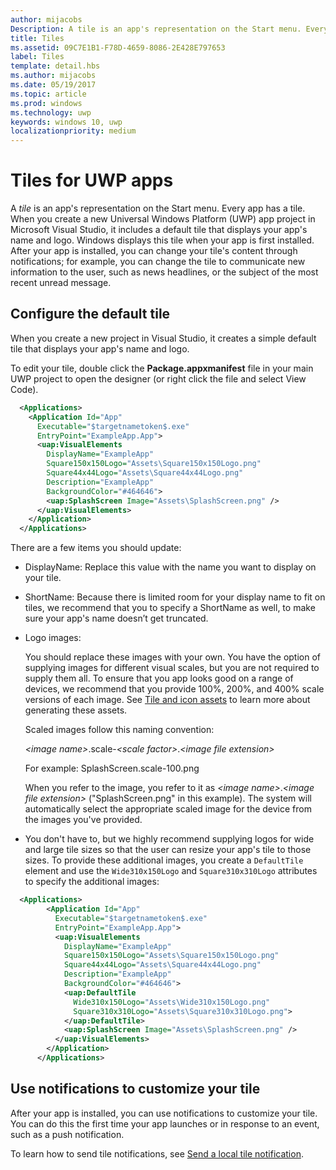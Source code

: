 ```yaml
---
author: mijacobs
Description: A tile is an app's representation on the Start menu. Every app has a tile. When you create a new Universal Windows Platform (UWP) app project in Microsoft Visual Studio, it includes a default tile that displays your app's name and logo.
title: Tiles
ms.assetid: 09C7E1B1-F78D-4659-8086-2E428E797653
label: Tiles
template: detail.hbs
ms.author: mijacobs
ms.date: 05/19/2017
ms.topic: article
ms.prod: windows
ms.technology: uwp
keywords: windows 10, uwp
localizationpriority: medium
---
```

# Tiles for UWP apps

 

A *tile* is an app's representation on the Start menu. Every app has a tile. When you create a new Universal Windows Platform (UWP) app project in Microsoft Visual Studio, it includes a default tile that displays your app's name and logo. Windows displays this tile when your app is first installed. After your app is installed, you can change your tile's content through notifications; for example, you can change the tile to communicate new information to the user, such as news headlines, or the subject of the most recent unread message.

## Configure the default tile


When you create a new project in Visual Studio, it creates a simple default tile that displays your app's name and logo.

To edit your tile, double click the **Package.appxmanifest** file in your main UWP project to open the designer (or right click the file and select View Code).

```XML
  <Applications>
    <Application Id="App"
      Executable="$targetnametoken$.exe"
      EntryPoint="ExampleApp.App">
      <uap:VisualElements
        DisplayName="ExampleApp"
        Square150x150Logo="Assets\Square150x150Logo.png"
        Square44x44Logo="Assets\Square44x44Logo.png"
        Description="ExampleApp"
        BackgroundColor="#464646">
        <uap:SplashScreen Image="Assets\SplashScreen.png" />
      </uap:VisualElements>
    </Application>
  </Applications>
```

There are a few items you should update:

-   DisplayName: Replace this value with the name you want to display on your tile.
-   ShortName: Because there is limited room for your display name to fit on tiles, we recommend that you to specify a ShortName as well, to make sure your app's name doesn’t get truncated.
-   Logo images:

    You should replace these images with your own. You have the option of supplying images for different visual scales, but you are not required to supply them all. To ensure that you app looks good on a range of devices, we recommend that you provide 100%, 200%, and 400% scale versions of each image. See [Tile and icon assets](app-assets.md) to learn more about generating these assets.

    Scaled images follow this naming convention:
    
    *&lt;image name&gt;*.scale-*&lt;scale factor&gt;*.*&lt;image file extension&gt;* 

    For example: SplashScreen.scale-100.png

    When you refer to the image, you refer to it as *&lt;image name&gt;*.*&lt;image file extension&gt;* ("SplashScreen.png" in this example). The system will automatically select the appropriate scaled image for the device from the images you've provided.

-   You don't have to, but we highly recommend supplying logos for wide and large tile sizes so that the user can resize your app's tile to those sizes. To provide these additional images, you create a `DefaultTile` element and use the `Wide310x150Logo` and `Square310x310Logo` attributes to specify the additional images:
```    XML
  <Applications>
        <Application Id="App"
          Executable="$targetnametoken$.exe"
          EntryPoint="ExampleApp.App">
          <uap:VisualElements
            DisplayName="ExampleApp"
            Square150x150Logo="Assets\Square150x150Logo.png"
            Square44x44Logo="Assets\Square44x44Logo.png"
            Description="ExampleApp"
            BackgroundColor="#464646">
            <uap:DefaultTile
              Wide310x150Logo="Assets\Wide310x150Logo.png"
              Square310x310Logo="Assets\Square310x310Logo.png">
            </uap:DefaultTile>
            <uap:SplashScreen Image="Assets\SplashScreen.png" />
          </uap:VisualElements>
        </Application>
      </Applications>
```

## Use notifications to customize your tile


After your app is installed, you can use notifications to customize your tile. You can do this the first time your app launches or in response to an event, such as a push notification.

To learn how to send tile notifications, see [Send a local tile notification](sending-a-local-tile-notification.md).
